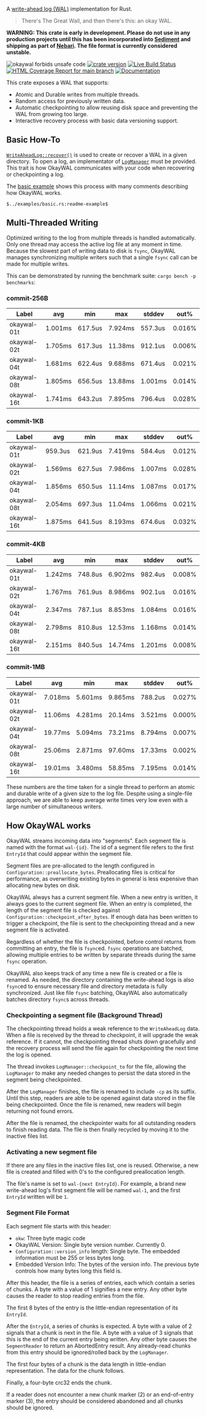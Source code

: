 A [write-ahead log (WAL)][wal] implementation for Rust.

> There's The Great Wall, and then there's this: an okay WAL.

**WARNING: This crate is early in development. Please do not use in any
production projects until this has been incorporated into
[Sediment](https://github.com/khonsulabs/sediment) and shipping as part of
[Nebari](https://github.com/khonsulabs/nebari). The file format is currently
considered unstable.**

![okaywal forbids unsafe code](https://img.shields.io/badge/unsafe-forbid-success)
[![crate version](https://img.shields.io/crates/v/okaywal.svg)](https://crates.io/crates/okaywal)
[![Live Build Status](https://img.shields.io/github/actions/workflow/status/khonsulabs/okaywal/rust.yml?branch=main)](https://github.com/khonsulabs/okaywal/actions?query=workflow:Tests)
[![HTML Coverage Report for `main` branch](https://khonsulabs.github.io/okaywal/coverage/badge.svg)](https://khonsulabs.github.io/okaywal/coverage/)
[![Documentation](https://img.shields.io/badge/docs-main-informational)]($docs-base$)

This crate exposes a WAL that supports:

- Atomic and Durable writes from multiple threads.
- Random access for previously written data.
- Automatic checkpointing to allow reusing disk space and
  preventing the WAL from growing too large.
- Interactive recovery process with basic data versioning support.

## Basic How-To

[`WriteAheadLog::recover()`]($wal-recover$) is used to create or recover a WAL
in a given directory. To open a log, an implementator of
[`LogManager`]($logmanager-trait$) must be provided. This trait is how
OkayWAL communicates with your code when recovering or checkpointing a log.

The [basic example][basic-example] shows this process with many comments
describing how OkayWAL works.

```rust,ignore
$../examples/basic.rs:readme-example$
```

## Multi-Threaded Writing

Optimized writing to the log from multiple threads is handled automatically.
Only one thread may access the active log file at any moment in time. Because
the slowest part of writing data to disk is `fsync`, OkayWAL manages
synchronizing multiple writers such that a single `fsync` call can be made for
multiple writes.

This can be demonstrated by running the benchmark suite: `cargo bench -p
benchmarks`:

### commit-256B

| Label       | avg     | min     | max     | stddev  | out%   |
|-------------|---------|---------|---------|---------|--------|
| okaywal-01t | 1.001ms | 617.5us | 7.924ms | 557.3us | 0.016% |
| okaywal-02t | 1.705ms | 617.3us | 11.38ms | 912.1us | 0.006% |
| okaywal-04t | 1.681ms | 622.4us | 9.688ms | 671.4us | 0.021% |
| okaywal-08t | 1.805ms | 656.5us | 13.88ms | 1.001ms | 0.014% |
| okaywal-16t | 1.741ms | 643.2us | 7.895ms | 796.4us | 0.028% |

### commit-1KB

| Label       | avg     | min     | max     | stddev  | out%   |
|-------------|---------|---------|---------|---------|--------|
| okaywal-01t | 959.3us | 621.9us | 7.419ms | 584.4us | 0.012% |
| okaywal-02t | 1.569ms | 627.5us | 7.986ms | 1.007ms | 0.028% |
| okaywal-04t | 1.856ms | 650.5us | 11.14ms | 1.087ms | 0.017% |
| okaywal-08t | 2.054ms | 697.3us | 11.04ms | 1.066ms | 0.021% |
| okaywal-16t | 1.875ms | 641.5us | 8.193ms | 674.6us | 0.032% |

### commit-4KB

| Label       | avg     | min     | max     | stddev  | out%   |
|-------------|---------|---------|---------|---------|--------|
| okaywal-01t | 1.242ms | 748.8us | 6.902ms | 982.4us | 0.008% |
| okaywal-02t | 1.767ms | 761.9us | 8.986ms | 902.1us | 0.016% |
| okaywal-04t | 2.347ms | 787.1us | 8.853ms | 1.084ms | 0.016% |
| okaywal-08t | 2.798ms | 810.8us | 12.53ms | 1.168ms | 0.014% |
| okaywal-16t | 2.151ms | 840.5us | 14.74ms | 1.201ms | 0.008% |

### commit-1MB

| Label       | avg     | min     | max     | stddev  | out%   |
|-------------|---------|---------|---------|---------|--------|
| okaywal-01t | 7.018ms | 5.601ms | 9.865ms | 788.2us | 0.027% |
| okaywal-02t | 11.06ms | 4.281ms | 20.14ms | 3.521ms | 0.000% |
| okaywal-04t | 19.77ms | 5.094ms | 73.21ms | 8.794ms | 0.007% |
| okaywal-08t | 25.06ms | 2.871ms | 97.60ms | 17.33ms | 0.002% |
| okaywal-16t | 19.01ms | 3.480ms | 58.85ms | 7.195ms | 0.014% |

These numbers are the time taken for a single thread to perform an atomic and
durable write of a given size to the log file. Despite using a single-file
approach, we are able to keep average write times very low even with a large
number of simultaneous writers.

## How OkayWAL works

OkayWAL streams incoming data into "segments". Each segment file is named with
the format `wal-{id}`. The id of a segment file refers to the first `EntryId`
that could appear within the segment file.

Segment files are pre-allocated to the length configured in
`Configuration::preallocate_bytes`. Preallocating files is critical for
performance, as overwriting existing bytes in general is less expensive than
allocating new bytes on disk.

OkayWAL always has a current segment file. When a new entry is written, it
always goes to the current segment file. When an entry is completed, the length
of the segment file is checked against `Configuration::checkpoint_after_bytes`.
If enough data has been written to trigger a checkpoint, the file is sent to the
checkpointing thread and a new segment file is activated.

Regardless of whether the file is checkpointed, before control returns from
committing an entry, the file is `fsync`ed. `fsync` operations are batched,
allowing multiple entries to be written by separate threads during the same
`fsync` operation.

OkayWAL also keeps track of any time a new file is created or a file is renamed.
As needed, the directory containing the write-ahead logs is also `fsync`ed to
ensure necessary file and directory metadata is fully synchronized. Just like
file `fsync` batching, OkayWAL also automatically batches directory `fsync`s
across threads.

### Checkpointing a segment file (Background Thread)

The checkpointing thread holds a weak reference to the `WriteAheadLog` data.
When a file is received by the thread to checkpoint, it will upgrade the weak
reference. If it cannot, the checkpointing thread shuts down gracefully and the
recovery process will send the file again for checkpointing the next time the
log is opened.

The thread invokes `LogManager::checkpoint_to` for the file, allowing the
`LogManager` to make any needed changes to persist the data stored in the
segment being checkpointed.

After the `LogManager` finishes, the file is renamed to include `-cp` as its
suffix. Until this step, readers are able to be opened against data stored in
the file being checkpointed. Once the file is renamed, new readers will begin
returning not found errors.

After the file is renamed, the checkpointer waits for all outstanding readers to
finish reading data. The file is then finally recycled by moving it to the
inactive files list.

### Activating a new segment file

If there are any files in the inactive files list, one is reused. Otherwise, a
new file is created and filled with 0's to the configured preallocation length.

The file's name is set to `wal-{next EntryId}`. For example, a brand new
write-ahead log's first segment file will be named `wal-1`, and the first
`EntryId` written will be `1`.

### Segment File Format

Each segment file starts with this header:

- `okw`: Three byte magic code
- OkayWAL Version: Single byte version number. Currently 0.
- `Configuration::version_info` length: Single byte. The embedded information
  must be 255 or less bytes long.
- Embedded Version Info: The bytes of the version info. The previous byte
  controls how many bytes long this field is.

After this header, the file is a series of entries, each which contain a series
of chunks. A byte with a value of 1 signifies a new entry. Any other byte causes
the reader to stop reading entries from the file.

The first 8 bytes of the entry is the little-endian representation of its
`EntryId`.

After the `EntryId`, a series of chunks is expected. A byte with a value of 2
signals that a chunk is next in the file. A byte with a value of 3 signals that
this is the end of the current entry being written. Any other byte causes the
`SegmentReader` to return an AbortedEntry result. Any already-read chunks from
this entry should be ignored/rolled back by the `LogManager`.

The first four bytes of a chunk is the data length in little-endian
representation. The data for the chunk follows.

Finally, a four-byte crc32 ends the chunk.

If a reader does not encounter a new chunk marker (2) or an end-of-entry marker
(3), the entry should be considered abandoned and all chunks should be ignored.

[basic-example]: $src-base$/examples/basic.rs
[wal]: https://en.wikipedia.org/wiki/Write-ahead_logging
